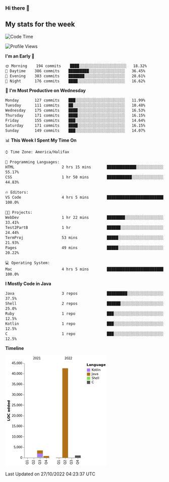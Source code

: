 ### Hi there 👋

## My stats for the week
<!--START_SECTION:waka-->
![Code Time](http://img.shields.io/badge/Code%20Time-414%20hrs%2018%20mins-blue)

![Profile Views](http://img.shields.io/badge/Profile%20Views-0-blue)

**I'm an Early 🐤** 

```text
🌞 Morning    194 commits    ████░░░░░░░░░░░░░░░░░░░░░   18.32% 
🌆 Daytime    386 commits    █████████░░░░░░░░░░░░░░░░   36.45% 
🌃 Evening    303 commits    ███████░░░░░░░░░░░░░░░░░░   28.61% 
🌙 Night      176 commits    ████░░░░░░░░░░░░░░░░░░░░░   16.62%

```
📅 **I'm Most Productive on Wednesday** 

```text
Monday       127 commits    ███░░░░░░░░░░░░░░░░░░░░░░   11.99% 
Tuesday      111 commits    ██░░░░░░░░░░░░░░░░░░░░░░░   10.48% 
Wednesday    175 commits    ████░░░░░░░░░░░░░░░░░░░░░   16.53% 
Thursday     171 commits    ████░░░░░░░░░░░░░░░░░░░░░   16.15% 
Friday       155 commits    ███░░░░░░░░░░░░░░░░░░░░░░   14.64% 
Saturday     171 commits    ████░░░░░░░░░░░░░░░░░░░░░   16.15% 
Sunday       149 commits    ███░░░░░░░░░░░░░░░░░░░░░░   14.07%

```


📊 **This Week I Spent My Time On** 

```text
⌚︎ Time Zone: America/Halifax

💬 Programming Languages: 
HTML                     2 hrs 15 mins       █████████████░░░░░░░░░░░░   55.17% 
CSS                      1 hr 50 mins        ███████████░░░░░░░░░░░░░░   44.83%

🔥 Editors: 
VS Code                  4 hrs 5 mins        █████████████████████████   100.0%

🐱‍💻 Projects: 
WebDev                   1 hr 22 mins        ████████░░░░░░░░░░░░░░░░░   33.41% 
Test2PartB               1 hr                ██████░░░░░░░░░░░░░░░░░░░   24.44% 
TermProj                 53 mins             █████░░░░░░░░░░░░░░░░░░░░   21.93% 
Pages                    49 mins             █████░░░░░░░░░░░░░░░░░░░░   20.22%

💻 Operating System: 
Mac                      4 hrs 5 mins        █████████████████████████   100.0%

```

**I Mostly Code in Java** 

```text
Java                     3 repos             █████████░░░░░░░░░░░░░░░░   37.5% 
Shell                    2 repos             ██████░░░░░░░░░░░░░░░░░░░   25.0% 
Ruby                     1 repo              ███░░░░░░░░░░░░░░░░░░░░░░   12.5% 
Kotlin                   1 repo              ███░░░░░░░░░░░░░░░░░░░░░░   12.5% 
C                        1 repo              ███░░░░░░░░░░░░░░░░░░░░░░   12.5%

```


**Timeline**

![Chart not found](https://raw.githubusercontent.com/lyndseyy/lyndseyy/main/charts/bar_graph.png) 


 Last Updated on 27/10/2022 04:23:37 UTC
<!--END_SECTION:waka-->